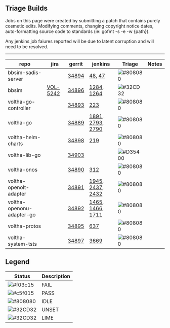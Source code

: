 
Triage Builds
-------------

Jobs on this page were created by submitting a patch that contains purely
cosmetic edits.  Modifying comments, changing copyright notice dates,
auto-formatting source code to standards (ie: gofmt -s -e -w {path}).

Any jenkins job faiures reported will be due to latent corruption and
will need to be resolved.

---

| repo  | jira | gerrit             | jenkins | Triage | Notes               |
| ----- | ---- | ------------------ | ------- | ------ | --------------------|
| bbsim-sadis-server |  | [34894](https://gerrit.opencord.org/c/bbsim-sadis-server/+/34894) | [48](https://jenkins.opencord.org/job/verify_bbsim-sadis-server_unit-test/48), [47](https://jenkins.opencord.org/job/verify_bbsim-sadis-server_sanity-test/47) | ![#808080](https://placehold.co/15x15/808080/808080.png) |  |
| bbsim | [VOL-5242](https://jira.opencord.org/browse/VOL-5242) | [34896](https://gerrit.opencord.org/c/bbsim/+/34896) | [1284](https://jenkins.opencord.org/job/verify_bbsim_unit-test/1284/console), [1264](https://jenkins.opencord.org/job/verify_bbsim_sanity-test/1264/console) | ![#32CD32](https://placehold.co/15x15/633974/633974.png) |  |
| voltha-go-controller |  | [34893](https://gerrit.opencord.org/c/voltha-go-controller/+/34893) | [223](https://jenkins.opencord.org/job/verify_voltha-go-controller_unit-test/223) | ![#808080](https://placehold.co/15x15/808080/808080.png) |  |
| voltha-go |  | [34889](https://gerrit.opencord.org/c/voltha-go/+/34889) | [1891](https://jenkins.opencord.org/job/verify_voltha-go_sanity-test/1891/console), [2793](https://jenkins.opencord.org/job/verify_voltha-go_unit-test-tests/2793/console), [2790](https://jenkins.opencord.org/job/verify_voltha-go_unit-test-lint/2790/console) | ![#808080](https://placehold.co/15x15/808080/808080.png) |  |
| voltha-helm-charts |  | [34898](https://gerrit.opencord.org/c/voltha-helm-charts/+/34898) | [219](https://jenkins.opencord.org/job/tag-check_voltha-helm-charts/219/console) | ![#808080](https://placehold.co/15x15/808080/808080.png) |  |
| voltha-lib-go |  | [34903](https://gerrit.opencord.org/c/voltha-lib-go/+/34903) |  | ![#D35400](https://placehold.co/15x15/D35400/D35400.png) |  |
| voltha-onos |  | [34890](https://gerrit.opencord.org/c/voltha-onos/+/34890) | [312](https://jenkins.opencord.org/job/verify_voltha-onos_sanity-test/312) | ![#808080](https://placehold.co/15x15/808080/808080.png) |  |
| voltha-openolt-adapter |  | [34891](https://gerrit.opencord.org/c/voltha-openolt-adapter/+/34891) | [1945](https://jenkins.opencord.org/job/verify_voltha-openolt-adapter_sanity-test/1945), [2437](https://jenkins.opencord.org/job/verify_voltha-openolt-adapter_unit-test-lint/2437), [2432](https://jenkins.opencord.org/job/verify_voltha-openolt-adapter_unit-test-tests/2432) | ![#808080](https://placehold.co/15x15/808080/808080.png) |  |
| voltha-openonu-adapter-go |  | [34892](https://gerrit.opencord.org/c/voltha-openonu-adapter-go/+/34892) | [1465](https://jenkins.opencord.org/job/verify_voltha-openonu-adapter-go_unit-test-tests/1465), [1466](https://jenkins.opencord.org/job/verify_voltha-openonu-adapter-go_unit-test-lint/1466), [1711](https://jenkins.opencord.org/job/verify_voltha-openonu-adapter-go_sanity-test/1711) | ![#808080](https://placehold.co/15x15/808080/808080.png) |  |
| voltha-protos |  | [34895](https://gerrit.opencord.org/c/voltha-protos/+/34895) | [637](https://jenkins.opencord.org/job/verify_voltha-protos_unit-test/637/console) | ![#808080](https://placehold.co/15x15/808080/808080.png) |  |
| voltha-system-tsts |  | [34897](https://gerrit.opencord.org/c/voltha-system-tests/+/34897) | [3669](https://jenkins.opencord.org/job/verify_voltha-system-tests_sanity-test/3669/console) | ![#808080](https://placehold.co/15x15/808080/808080.png) |  |

Legend
------

| Status | Description |
| ------ | ------------------------------------------------------  |
| ![#f03c15](https://placehold.co/15x15/f03c15/f03c15.png) | FAIL  |
| ![#c5f015](https://placehold.co/15x15/c5f015/c5f015.png) | PASS  |
| ![#808080](https://placehold.co/15x15/808080/808080.png) | IDLE  |
| ![#32CD32](https://placehold.co/15x15/633974/633974.png) | UNSET |
| ![#32CD32](https://placehold.co/15x15/32CD32/32CD32.png) | LIME |
